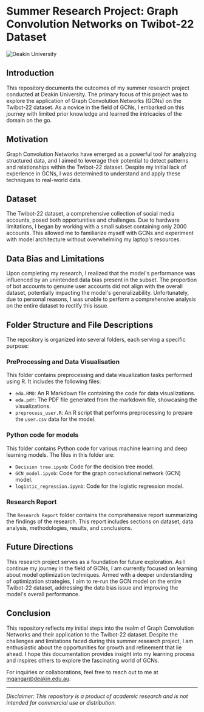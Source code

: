 # Summer Research Project: Graph Convolution Networks on Twibot-22 Dataset

![Deakin University](https://www.deakin.edu.au/__data/assets/image/0005/6359/Deakin_Worldly_Logo.png?v=0.5.4)

## Introduction

This repository documents the outcomes of my summer research project conducted at Deakin University. The primary focus of this project was to explore the application of Graph Convolution Networks (GCNs) on the Twibot-22 dataset. As a novice in the field of GCNs, I embarked on this journey with limited prior knowledge and learned the intricacies of the domain on the go.

## Motivation

Graph Convolution Networks have emerged as a powerful tool for analyzing structured data, and I aimed to leverage their potential to detect patterns and relationships within the Twibot-22 dataset. Despite my initial lack of experience in GCNs, I was determined to understand and apply these techniques to real-world data.

## Dataset

The Twibot-22 dataset, a comprehensive collection of social media accounts, posed both opportunities and challenges. Due to hardware limitations, I began by working with a small subset containing only 2000 accounts. This allowed me to familiarize myself with GCNs and experiment with model architecture without overwhelming my laptop's resources.

## Data Bias and Limitations

Upon completing my research, I realized that the model's performance was influenced by an unintended data bias present in the subset. The proportion of bot accounts to genuine user accounts did not align with the overall dataset, potentially impacting the model's generalizability. Unfortunately, due to personal reasons, I was unable to perform a comprehensive analysis on the entire dataset to rectify this issue.

## Folder Structure and File Descriptions

The repository is organized into several folders, each serving a specific purpose:

### PreProcessing and Data Visualisation

This folder contains preprocessing and data visualization tasks performed using R. It includes the following files:

- `eda.RMD`: An R Markdown file containing the code for data visualizations.
- `eda.pdf`: The PDF file generated from the markdown file, showcasing the visualizations.
- `preprocess_user.R`: An R script that performs preprocessing to prepare the `user.csv` data for the model.

### Python code for models

This folder contains Python code for various machine learning and deep learning models. The files in this folder are:

- `Decision tree.ipynb`: Code for the decision tree model.
- `GCN_model.ipynb`: Code for the graph convolutional network (GCN) model.
- `logistic_regression.ipynb`: Code for the logistic regression model.

### Research Report

The `Research Report` folder contains the comprehensive report summarizing the findings of the research. This report includes sections on dataset, data analysis, methodologies, results, and conclusions.

## Future Directions

This research project serves as a foundation for future exploration. As I continue my journey in the field of GCNs, I am currently focused on learning about model optimization techniques. Armed with a deeper understanding of optimization strategies, I aim to re-run the GCN model on the entire Twibot-22 dataset, addressing the data bias issue and improving the model's overall performance.

## Conclusion

This repository reflects my initial steps into the realm of Graph Convolution Networks and their application to the Twibot-22 dataset. Despite the challenges and limitations faced during this summer research project, I am enthusiastic about the opportunities for growth and refinement that lie ahead. I hope this documentation provides insight into my learning process and inspires others to explore the fascinating world of GCNs.

For inquiries or collaborations, feel free to reach out to me at [mgangar@deakin.edu.au](mailto:mgangar@deakin.edu.au).

---

*Disclaimer: This repository is a product of academic research and is not intended for commercial use or distribution.*
